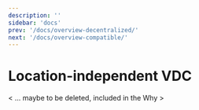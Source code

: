 ```yaml
---
description: ''
sidebar: 'docs'
prev: '/docs/overview-decentralized/'
next: '/docs/overview-compatible/'
---
```


# Location-independent VDC

< ... maybe to be deleted, included in the Why >
